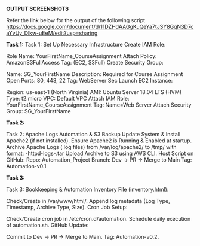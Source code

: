 **OUTPUT SCREENSHOTS**

Refer the link below for the output of the following script 
https://docs.google.com/document/d/11DZHdAAGgKuQeYa7tJSY8GqN3D7caYvUy_Dlkw-uEeM/edit?usp=sharing

**Task 1:**
Task 1: Set Up Necessary Infrastructure
Create IAM Role:

Role Name: YourFirstName_CourseAssignment
Attach Policy: AmazonS3FullAccess
Tag: (EC2, S3Full)
Create Security Group:

Name: SG_YourFirstName
Description: Required for Course Assignment
Open Ports: 80, 443, 22
Tag: WebServer Sec
Launch EC2 Instance:

Region: us-east-1 (North Virginia)
AMI: Ubuntu Server 18.04 LTS (HVM)
Type: t2.micro
VPC: Default VPC
Attach IAM Role: YourFirstName_CourseAssignment
Tag: Name=Web Server
Attach Security Group: SG_YourFirstName

**Task 2:**

Task 2: Apache Logs Automation & S3 Backup
Update System & Install Apache2 (if not installed).
Ensure Apache2 is Running & Enabled at startup.
Archive Apache Logs (.log files) from /var/log/apache2/ to /tmp/ with format:
<YourName>-httpd-logs-<timestamp>.tar
Upload Archive to S3 using AWS CLI.
Host Script on GitHub:
Repo: Automation_Project
Branch: Dev → PR → Merge to Main
Tag: Automation-v0.1

**Task 3:**

Task 3: Bookkeeping & Automation
Inventory File (inventory.html):

Check/Create in /var/www/html/.
Append log metadata (Log Type, Timestamp, Archive Type, Size).
Cron Job Setup:

Check/Create cron job in /etc/cron.d/automation.
Schedule daily execution of automation.sh.
GitHub Update:

Commit to Dev → PR → Merge to Main.
Tag: Automation-v0.2.
